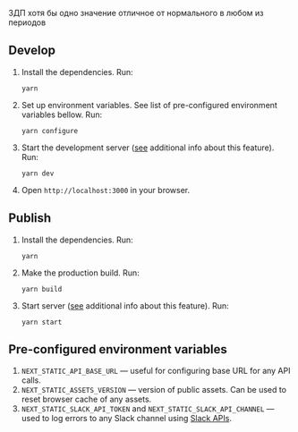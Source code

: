 ЗДП хотя бы одно значение отличное от нормального в любом из периодов

## Develop
1. Install the dependencies. Run:
    ```shell
    yarn
    ```
2. Set up environment variables. See list of pre-configured environment 
variables bellow. Run:
    ```shell
    yarn configure
    ```
3. Start the development server ([see](https://nextjs.org/docs/api-reference/cli#development) additional info about this feature). Run:
    ```shell
    yarn dev
    ```
4. Open `http://localhost:3000` in your browser.

## Publish
1. Install the dependencies. Run:
    ```shell
    yarn
    ```
2. Make the production build. Run:
    ```shell
    yarn build
    ```
3. Start server ([see](https://nextjs.org/docs/api-reference/cli#production) additional info about this feature). Run:
    ```shell
    yarn start
    ```

## Pre-configured environment variables
1. `NEXT_STATIC_API_BASE_URL` — useful for configuring base URL for any
API calls.
2. `NEXT_STATIC_ASSETS_VERSION` — version of public assets. Can be used
to reset browser cache of any assets.
3. `NEXT_STATIC_SLACK_API_TOKEN` and `NEXT_STATIC_SLACK_API_CHANNEL` —
used to log errors to any Slack channel using [Slack APIs](https://api.slack.com/apis).
